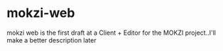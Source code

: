 # mokzi-web
mokzi web is the first draft at a Client + Editor for the MOKZI project..I'll make a better description later

